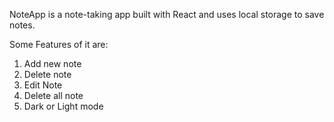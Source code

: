 NoteApp is a note-taking app built with React and uses local storage to save notes.

Some Features of it are:
1. Add new note
2. Delete note
3. Edit Note
4. Delete all note
5. Dark or Light mode
